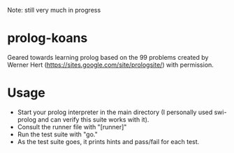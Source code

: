 Note: still very much in progress

prolog-koans
============

Geared towards learning prolog based on the 99 problems created by Werner Hert (https://sites.google.com/site/prologsite/) with permission.


Usage
============

- Start your prolog interpreter in the main directory (I personally used swi-prolog and can verify this suite works with it).
- Consult the runner file with "[runner]"
- Run the test suite with "go."
- As the test suite goes, it prints hints and pass/fail for each test.
